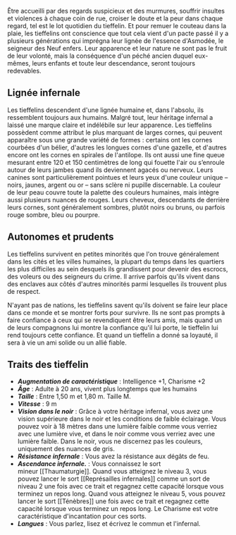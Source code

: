 Être accueilli par des regards suspicieux et des murmures, souffrir insultes et violences à chaque coin de rue, croiser le doute et la peur dans chaque regard, tel est le lot quotidien du tieffelin. Et pour remuer le couteau dans la plaie, les tieffelins ont conscience que tout cela vient d'un pacte passé il y a plusieurs générations qui imprégna leur lignée de l'essence d'Asmodée, le seigneur des Neuf enfers. Leur apparence et leur nature ne sont pas le fruit de leur volonté, mais la conséquence d'un péché ancien duquel eux-mêmes, leurs enfants et toute leur descendance, seront toujours redevables.

## Lignée infernale
Les tieffelins descendent d'une lignée humaine et, dans l'absolu, ils ressemblent toujours aux humains. Malgré tout, leur héritage infernal a laissé une marque claire et indélébile sur leur apparence. Les tieffelins possèdent comme attribut le plus marquant de larges cornes, qui peuvent apparaître sous une grande variété de formes : certains ont les cornes courbées d'un bélier, d'autres les longues cornes d'une gazelle, et d'autres encore ont les cornes en spirales de l'antilope. Ils ont aussi une fine queue mesurant entre 120 et 150 centimètres de long qui fouette l'air ou s’enroule autour de leurs jambes quand ils deviennent agacés ou nerveux. Leurs canines sont particulièrement pointues et leurs yeux d'une couleur unique – noirs, jaunes, argent ou or – sans sclère ni pupille discernable. La couleur de leur peau couvre toute la palette des couleurs humaines, mais intègre aussi plusieurs nuances de rouges. Leurs cheveux, descendants de derrière leurs cornes, sont généralement sombres, plutôt noirs ou bruns, ou parfois rouge sombre, bleu ou pourpre.

## Autonomes et prudents
Les tieffelins survivent en petites minorités que l'on trouve généralement dans les cités et les villes humaines, la plupart du temps dans les quartiers les plus difficiles au sein desquels ils grandissent pour devenir des escrocs, des voleurs ou des seigneurs du crime. Il arrive parfois qu'ils vivent dans des enclaves aux côtés d'autres minorités parmi lesquelles ils trouvent plus de respect.

N'ayant pas de nations, les tieffelins savent qu'ils doivent se faire leur place dans ce monde et se montrer forts pour survivre. Ils ne sont pas prompts à faire confiance à ceux qui se revendiquent être leurs amis, mais quand un de leurs compagnons lui montre la confiance qu'il lui porte, le tieffelin lui rend toujours cette confiance. Et quand un tieffelin a donné sa loyauté, il sera à vie un ami solide ou un allié fiable.

##  Traits des tieffelin
- ***Augmentation de caractéristique*** : Intelligence +1, Charisme +2
- ***Âge*** : Adulte à 20 ans, vivent plus longtemps que les humains
- ***Taille*** : Entre 1,50 m et 1,80 m. Taille M.
- ***Vitesse*** : 9 m
- ***Vision dans le noir*** : Grâce à votre héritage infernal, vous avez une vision supérieure dans le noir et les conditions de faible éclairage. Vous pouvez voir à 18 mètres dans une lumière faible comme vous verriez avec une lumière vive, et dans le noir comme vous verriez avec une lumière faible. Dans le noir, vous ne discernez pas les couleurs, uniquement des nuances de gris.
- ***Résistance infernale*** : Vous avez la résistance aux dégâts de feu.
- ***Ascendance infernale.*** : Vous connaissez le sort mineur [[Thaumaturgie]]. Quand vous atteignez le niveau 3, vous pouvez lancer le sort [[Représailles infernales]] comme un sort de niveau 2 une fois avec ce trait et regagnez cette capacité lorsque vous terminez un repos long. Quand vous atteignez le niveau 5, vous pouvez lancer le sort [[Ténèbres]] une fois avec ce trait et regagnez cette capacité lorsque vous terminez un repos long. Le Charisme est votre caractéristique d'incantation pour ces sorts.
- ***Langues*** : Vous parlez, lisez et écrivez le commun et l'infernal.